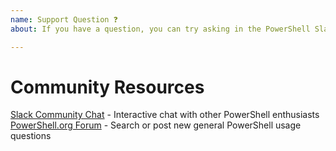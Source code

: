 ```yaml
---
name: Support Question ❓
about: If you have a question, you can try asking in the PowerShell Slack channel first. If you need official support, refer to the [PowerShell Support Lifecycle](http://aka.ms/pslifecycle)

---
```


# Community Resources

[Slack Community Chat](https://powershell.slack.com) - Interactive chat with other PowerShell enthusiasts
[PowerShell.org Forum](https://powershell.org/forums/) - Search or post new general PowerShell usage questions
